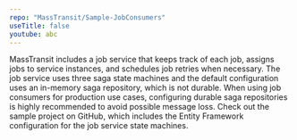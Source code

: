 ```yaml
---
repo: "MassTransit/Sample-JobConsumers"
useTitle: false
youtube: abc
---
```


MassTransit includes a job service that keeps track of each job, assigns jobs to service instances, and schedules job retries when necessary. The job service uses three saga state machines and the default configuration uses an in-memory saga repository, which is not durable. When using job consumers for production use cases, configuring durable saga repositories is highly recommended to avoid possible message loss. Check out the sample project on GitHub, which includes the Entity Framework configuration for the job service state machines.
